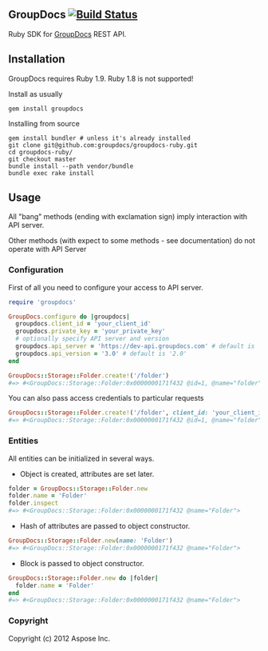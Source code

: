 ## GroupDocs [![Build Status](https://secure.travis-ci.org/groupdocs/groupdocs-ruby.png)](http://travis-ci.org/groupdocs/groupdocs-ruby)

Ruby SDK for [GroupDocs](http://groupdocs.com) REST API.

## Installation

GroupDocs requires Ruby 1.9. Ruby 1.8 is not supported!

Install as usually

    gem install groupdocs

Installing from source

    gem install bundler # unless it's already installed
    git clone git@github.com:groupdocs/groupdocs-ruby.git
    cd groupdocs-ruby/
    git checkout master
    bundle install --path vendor/bundle
    bundle exec rake install

## Usage

All "bang" methods (ending with exclamation sign) imply interaction with API server.

Other methods (with expect to some methods - see documentation) do not operate with API Server

### Configuration

First of all you need to configure your access to API server.

```ruby
require 'groupdocs'

GroupDocs.configure do |groupdocs|
  groupdocs.client_id = 'your_client_id'
  groupdocs.private_key = 'your_private_key'
  # optionally specify API server and version
  groupdocs.api_server = 'https://dev-api.groupdocs.com' # default is 'https://api.groupdocs.com'
  groupdocs.api_version = '3.0' # default is '2.0'
end

GroupDocs::Storage::Folder.create!('/folder')
#=> #<GroupDocs::Storage::Folder:0x0000000171f432 @id=1, @name="folder", @url="http://groupdocs.com">
```

You can also pass access credentials to particular requests

```ruby
GroupDocs::Storage::Folder.create!('/folder', client_id: 'your_client_id', private_key: 'your_private_key')
#=> #<GroupDocs::Storage::Folder:0x0000000171f432 @id=1, @name="folder", @url="http://groupdocs.com">
```

### Entities

All entities can be initialized in several ways.

* Object is created, attributes are set later.

```ruby
folder = GroupDocs::Storage::Folder.new
folder.name = 'Folder'
folder.inspect
#=> #<GroupDocs::Storage::Folder:0x0000000171f432 @name="Folder">
```

* Hash of attributes are passed to object constructor.

```ruby
GroupDocs::Storage::Folder.new(name: 'Folder')
#=> #<GroupDocs::Storage::Folder:0x0000000171f432 @name="Folder">
```

* Block is passed to object constructor.

```ruby
GroupDocs::Storage::Folder.new do |folder|
  folder.name = 'Folder'
end
#=> #<GroupDocs::Storage::Folder:0x0000000171f432 @name="Folder">
```

### Copyright

Copyright (c) 2012 Aspose Inc.
